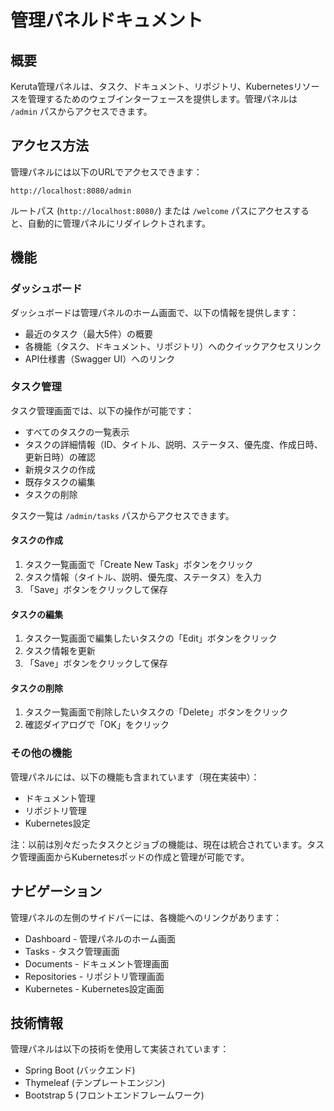 # 管理パネルドキュメント

## 概要

Keruta管理パネルは、タスク、ドキュメント、リポジトリ、Kubernetesリソースを管理するためのウェブインターフェースを提供します。管理パネルは `/admin` パスからアクセスできます。

## アクセス方法

管理パネルには以下のURLでアクセスできます：

```
http://localhost:8080/admin
```

ルートパス (`http://localhost:8080/`) または `/welcome` パスにアクセスすると、自動的に管理パネルにリダイレクトされます。

## 機能

### ダッシュボード

ダッシュボードは管理パネルのホーム画面で、以下の情報を提供します：

- 最近のタスク（最大5件）の概要
- 各機能（タスク、ドキュメント、リポジトリ）へのクイックアクセスリンク
- API仕様書（Swagger UI）へのリンク

### タスク管理

タスク管理画面では、以下の操作が可能です：

- すべてのタスクの一覧表示
- タスクの詳細情報（ID、タイトル、説明、ステータス、優先度、作成日時、更新日時）の確認
- 新規タスクの作成
- 既存タスクの編集
- タスクの削除

タスク一覧は `/admin/tasks` パスからアクセスできます。

#### タスクの作成

1. タスク一覧画面で「Create New Task」ボタンをクリック
2. タスク情報（タイトル、説明、優先度、ステータス）を入力
3. 「Save」ボタンをクリックして保存

#### タスクの編集

1. タスク一覧画面で編集したいタスクの「Edit」ボタンをクリック
2. タスク情報を更新
3. 「Save」ボタンをクリックして保存

#### タスクの削除

1. タスク一覧画面で削除したいタスクの「Delete」ボタンをクリック
2. 確認ダイアログで「OK」をクリック

### その他の機能

管理パネルには、以下の機能も含まれています（現在実装中）：

- ドキュメント管理
- リポジトリ管理
- Kubernetes設定

注：以前は別々だったタスクとジョブの機能は、現在は統合されています。タスク管理画面からKubernetesポッドの作成と管理が可能です。

## ナビゲーション

管理パネルの左側のサイドバーには、各機能へのリンクがあります：

- Dashboard - 管理パネルのホーム画面
- Tasks - タスク管理画面
- Documents - ドキュメント管理画面
- Repositories - リポジトリ管理画面
- Kubernetes - Kubernetes設定画面

## 技術情報

管理パネルは以下の技術を使用して実装されています：

- Spring Boot (バックエンド)
- Thymeleaf (テンプレートエンジン)
- Bootstrap 5 (フロントエンドフレームワーク)
